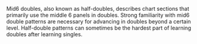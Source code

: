 Mid6 doubles, also known as half-doubles, describes chart sections that primarily use the middle 6 panels in doubles. Strong familiarity with mid6 double patterns are necessary for advancing in doubles beyond a certain level. Half-double patterns can sometimes be the hardest part of learning doubles after learning singles.
